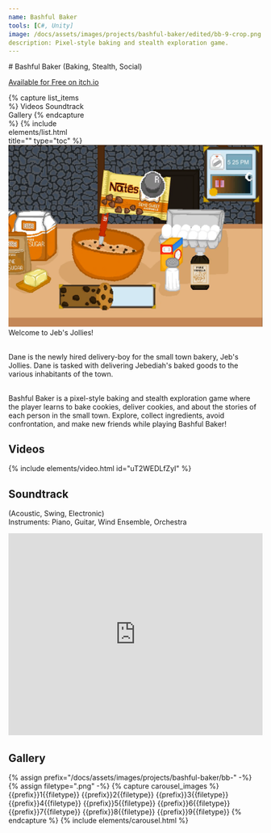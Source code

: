 ```yaml
---
name: Bashful Baker
tools: [C#, Unity]
image: /docs/assets/images/projects/bashful-baker/edited/bb-9-crop.png
description: Pixel-style baking and stealth exploration game.
---
```


<div class="row">
<div class="col" style="min-width:300px;" markdown="1">
# Bashful Baker
(Baking, Stealth, Social)

[Available for Free on itch.io](https://therealmagicalporpoise.itch.io/bashfulbaker)
</div>
<div class="col">
</div>
<div class="col" style="max-width:30%;">
{% capture list_items %}
Videos
Soundtrack
Gallery
{% endcapture %}
{% include elements/list.html title="" type="toc" %}
</div>
</div>

<div class="row">
<div class="col">
<img src="/docs/assets/images/projects/bashful-baker/edited/bb-9-crop.png" alt="Title Image">
</div>
<div class="col">
Welcome to Jeb's Jollies!<br><br>

Dane is the newly hired delivery-boy for the small town bakery, Jeb's Jollies. Dane is tasked with delivering Jebediah's baked goods to the various inhabitants of the town.<br><br>

Bashful Baker is a pixel-style baking and stealth exploration game where the player learns to bake cookies, deliver cookies, and about the stories of each person in the small town. Explore, collect ingredients, avoid confrontation, and make new friends while playing Bashful Baker!
</div>
</div>



## Videos
{% include elements/video.html id="uT2WEDLfZyI" %}

## Soundtrack

(Acoustic, Swing, Electronic)\
Instruments: Piano, Guitar, Wind Ensemble, Orchestra

<iframe width="100%" height="400" scrolling="no" frameborder="no" allow="autoplay" src="https://w.soundcloud.com/player/?url=https%3A//api.soundcloud.com/playlists/812163393&color=%23ff7e1c&auto_play=false&hide_related=false&show_comments=true&show_user=true&show_reposts=false&show_teaser=true"></iframe>

## Gallery
{% assign prefix="/docs/assets/images/projects/bashful-baker/bb-" -%}
{% assign filetype=".png" -%}
{% capture carousel_images %}
{{prefix}}1{{filetype}}
{{prefix}}2{{filetype}}
{{prefix}}3{{filetype}}
{{prefix}}4{{filetype}}
{{prefix}}5{{filetype}}
{{prefix}}6{{filetype}}
{{prefix}}7{{filetype}}
{{prefix}}8{{filetype}}
{{prefix}}9{{filetype}}
{% endcapture %}
{% include elements/carousel.html %}